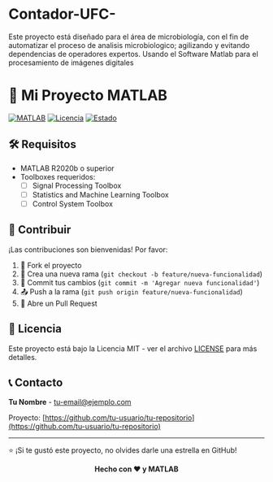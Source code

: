 # Contador-UFC-
Este proyecto está diseñado para el área de microbiología, con el fin de automatizar el proceso de analisis microbiologico; agilizando y evitando dependencias de operadores expertos. Usando el Software Matlab para el procesamiento de imágenes digitales

# 🚀 Mi Proyecto MATLAB

[![MATLAB](https://img.shields.io/badge/MATLAB-R2020b+-orange.svg)](https://www.mathworks.com/products/matlab.html)
[![Licencia](https://img.shields.io/badge/Licencia-MIT-blue.svg)](LICENSE)
[![Estado](https://img.shields.io/badge/Estado-En%20Desarrollo-yellow.svg)]()


## 🛠️ Requisitos

- MATLAB R2020b o superior
- Toolboxes requeridos:
  - [ ] Signal Processing Toolbox
  - [ ] Statistics and Machine Learning Toolbox
  - [ ] Control System Toolbox

## 🤝 Contribuir

¡Las contribuciones son bienvenidas! Por favor:

1. 🍴 Fork el proyecto
2. 🌟 Crea una nueva rama (`git checkout -b feature/nueva-funcionalidad`)
3. 💾 Commit tus cambios (`git commit -m 'Agregar nueva funcionalidad'`)
4. 📤 Push a la rama (`git push origin feature/nueva-funcionalidad`)
5. 🔄 Abre un Pull Request

## 📝 Licencia

Este proyecto está bajo la Licencia MIT - ver el archivo [LICENSE](LICENSE) para más detalles.

## 📞 Contacto

**Tu Nombre** - [tu-email@ejemplo.com](mailto:tu-email@ejemplo.com)

Proyecto: [https://github.com/tu-usuario/tu-repositorio](https://github.com/tu-usuario/tu-repositorio)

---

⭐ ¡Si te gustó este proyecto, no olvides darle una estrella en GitHub!


<div align="center">
  <strong>Hecho con ❤️ y MATLAB</strong>
</div>
